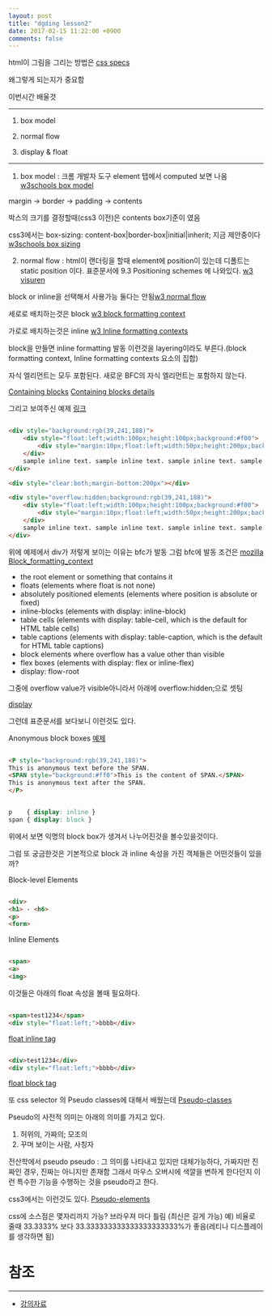 ```yaml
---
layout: post
title: "dgding lesson2"
date: 2017-02-15 11:22:00 +0900
comments: false
---
```


html이 그림을 그리는 방법은 [css specs](https://www.w3.org/Style/CSS/specs.en.html)

왜그렇게 되는지가 중요함 

이번시간 배울것 

---

1. box model

2. normal flow

3. display & float

---

1. box model : 크롬 개발자 도구 element 탭에서 computed 보면 나옴 [w3schools box model](http://www.w3schools.com/css/css_boxmodel.asp)

margin -> border -> padding -> contents

박스의 크기를 결정할때(css3 이전)은 contents box기준이 였음

css3에서는 box-sizing: content-box|border-box|initial|inherit; 지금 제안중이다 [w3schools box sizing](http://www.w3schools.com/cssref/css3_pr_box-sizing.asp)

2. normal flow : html이 랜더링을 할때 element에 position이 있는데 디폴트는 static position 이다. 표준문서에 9.3 Positioning schemes 에 나와있다. [w3 visuren](https://www.w3.org/TR/CSS2/visuren.html)

block or inline을 선택해서 사용가능 둘다는 안됨[w3 normal flow](https://www.w3.org/TR/CSS2/visuren.html#normal-flow)

세로로 배치하는것은 block [w3 block formatting context](https://www.w3.org/TR/CSS2/visuren.html#block-formatting)

가로로 배치하는것은 inline [w3 Inline formatting contexts](https://www.w3.org/TR/CSS2/visuren.html#inline-formatting)

block을 만들면 inline formatting 발동 이런것을 layering이라도 부른다.(block formatting context, Inline formatting contexts 요소의 집합)

자식 엘리먼트는 모두 포함된다.
새로운 BFC의 자식 엘리먼트는 포함하지 않는다.

[Containing blocks](https://www.w3.org/TR/CSS2/visuren.html#containing-block)
[Containing blocks details](https://www.w3.org/TR/CSS2/visudet.html#containing-block-details)

그리고 보여주신 예제 [링크](https://jsfiddle.net/sanaes/e6jq9zp5/) 

```html

<div style="background:rgb(39,241,188)">
	<div style="float:left;width:100px;height:100px;background:#f00">
		<div style="margin:10px;float:left;width:50px;height:200px;background:#ff0"></div>
	</div>
	sample inline text. sample inline text. sample inline text. sample inline text. sample inline text.
</div>

<div style="clear:both;margin-bottom:200px"></div>

<div style="overflow:hidden;background:rgb(39,241,188)">
	<div style="float:left;width:100px;height:100px;background:#f00">
		<div style="margin:10px;float:left;width:50px;height:200px;background:#ff0"></div>
	</div>
	sample inline text. sample inline text. sample inline text. sample inline text. sample inline text.
</div>


```

위에 예제에서 div가 저렇게 보이는 이유는 bfc가 발동 그럼 bfc에 발동 조건은 [mozilla Block_formatting_context](https://developer.mozilla.org/en-US/docs/Web/Guide/CSS/Block_formatting_context)

* the root element or something that contains it
* floats (elements where float is not none)
* absolutely positioned elements (elements where position is absolute or fixed)
* inline-blocks (elements with display: inline-block)
* table cells (elements with display: table-cell, which is the default for HTML table cells)
* table captions (elements with display: table-caption, which is the default for HTML table captions)
* block elements where overflow has a value other than visible
* flex boxes (elements with display: flex or inline-flex)
* display: flow-root

그중에 overflow value가 visible아니라서 아래에 overflow:hidden;으로 셋팅

[display](https://www.w3.org/TR/css-display-3/)

그런데 표준문서를 보다보니 이런것도 있다. 

Anonymous block boxes [예제](https://jsfiddle.net/sanaes/3y8pojgL/)


```html

<P style="background:rgb(39,241,188)">
This is anonymous text before the SPAN.
<SPAN style="background:#ff0">This is the content of SPAN.</SPAN>
This is anonymous text after the SPAN.
</P>

```

```css

p    { display: inline }
span { display: block }

```

위에서 보면 익명의 block box가 생겨서 나누어진것을 볼수있을것이다.


그럼 또 궁금한것은 기본적으로 block 과 inline 속성을 가진 객체들은 어떤것들이 있을까?


Block-level Elements

```html

<div>
<h1> - <h6>
<p>
<form>

```

Inline Elements

```html

<span>
<a>
<img>

```
이것들은 아래의 float 속성을 볼때 필요하다.

```html

<span>test1234</span>
<div style="float:left;">bbbb</div>

```

[float inline tag](https://jsfiddle.net/sanaes/7q3oenwv/)

```html

<div>test1234</div>
<div style="float:left;">bbbb</div>

```

[float block tag](https://jsfiddle.net/sanaes/djyyynLx/)

또 css selector 의 Pseudo classes에 대해서 배웠는데 [Pseudo-classes](https://developer.mozilla.org/en/docs/Web/CSS/Pseudo-classes)

Pseudo의 사전적 의미는 아래의 의미를 가지고 있다.

1. 허위의, 가짜의; 모조의
2. 꾸며 보이는 사람, 사칭자

전산학에서 pseudo
pseudo : 그 의미를 나타내고 있지만 대체가능하다, 가짜지만 진짜인 경우, 진짜는 아니지만 존재함 그래서 마우스 오버시에 색깔을 변하게 한다던지 이런 특수한 기능을 수행하는 것을 pseudo라고 한다.

css3에서는 이런것도 있다. [Pseudo-elements](https://developer.mozilla.org/en/docs/Web/CSS/Pseudo-elements)

css에 소스점은 몇자리까지 가능?
브라우져 마다 틀림 (최신은 길게 가능) 예) 비율로 줄때 33.3333% 보다 33.333333333333333333333%가 좋음(레티나 디스플레이를 생각하면 됨)


# 참조 
-----

* [강의자료](https://1drv.ms/b/s!As25AGJ08guuga501N3vJ6AckBxV_A)

